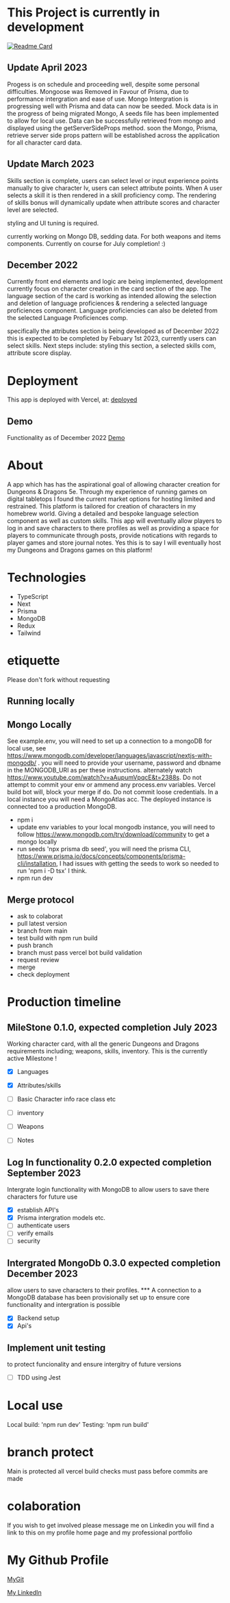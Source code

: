 # This Project is currently in development 


[![Readme Card](https://github-readme-stats.vercel.app/api/pin/?username=G-Bot987&repo=NextDnDCharacterManager&theme=chartreuse-dark&show_owner=true)](https://github.com/anuraghazra/github-readme-stats)

## Update April 2023

Progess is on schedule and proceeding well, despite some personal difficulties. Mongoose was Removed in Favour of Prisma, due to performance intergration and ease of use. Mongo Intergration is progressing well with Prisma and data can now be seeded. Mock data is in the progress of being migrated Mongo, A seeds file has been implemented to allow for local use. Data can be successfully retrieved from mongo and displayed using the getServerSideProps method. soon the Mongo, Prisma, retrieve server side props pattern will be established across the application for all character card data. 

## Update March 2023
Skills section is complete, users can select level or input experience points manually to give character lv, users can select attribute points. When A user selects a skill it is then rendered in a skill proficiency comp. The rendering of skills bonus will dynamically update when attribute scores and character level are selected. 

styling and UI tuning is required. 

currently working on Mongo DB, sedding data. For both weapons and items components. Currently on course for July completion! :) 


## December 2022
Currently front end elements and logic are being implemented, development currently focus on character creation in the card section of the app. The language section of the card is working as intended allowing the selection and deletion of language proficiences & rendering a selected language proficiences component. Language proficiencies can also be deleted from the selected Language Proficiences comp. 

specifically the attributes section is being developed as of December 2022 this is expected to be completed by Febuary 1st 2023, currently users can select skills. Next steps include: styling this section, a selected skills com, attribute score display. 

# Deployment 

This app is deployed with Vercel, at:  [deployed](https://next-dn-d-character-manager.vercel.app/ "https://next-dn-d-character-manager.vercel.app/") 

## Demo

Functionality as of December 2022
[Demo](https://drive.google.com/file/d/1M_O8B_hebL1oOkDhuVBTKaInPSSiP_PH/view "https://drive.google.com/file/d/1M_O8B_hebL1oOkDhuVBTKaInPSSiP_PH/view")

# About 

A app which has has the aspirational goal of allowing character creation for Dungeons & Dragons 5e. Through my experience of running games on digital tabletops I found the current market options for hosting limited and restrained. This platform is tailored for creation of characters in my homebrew world. Giving a detailed and bespoke language selection component as well as custom skills. This app will eventually allow players to log in and save characters to there profiles as well as providing a space for players to communicate through posts, provide notications with regards to player games and store journal notes. Yes this is to say I will eventually host my Dungeons and Dragons games on this platform! 

# Technologies 

- TypeScript
- Next
- Prisma
- MongoDB
- Redux
- Tailwind

# etiquette 

Please don't fork without requesting

## Running locally

## Mongo Locally

See example.env, you will need to set up a connection to a mongoDB for local use, see https://www.mongodb.com/developer/languages/javascript/nextjs-with-mongodb/ . you will need to provide your username, password and dbname in the MONGODB_URI as per these instructions. alternately watch https://www.youtube.com/watch?v=aAupumVpqcE&t=2388s. Do not attempt to commit your env or ammend any process.env variables. Vercel build bot will, block your merge if do. Do not commit loose credentials. In a local instance you will need a MongoAtlas acc. The deployed instance is connected too a production MongoDB. 

- npm i
- update env variables to your local mongodb instance, you will need to follow https://www.mongodb.com/try/download/community to get a mongo locally
- run seeds 'npx prisma db seed', you will need the prisma CLI, https://www.prisma.io/docs/concepts/components/prisma-cli/installation, I had issues with getting the seeds to work so needed to run 'npm i -D tsx' I think. 
- npm run dev

## Merge protocol

- ask to colaborat 
- pull latest version
- branch from main 
- test build with npm run build
- push branch
- branch must pass vercel bot build validation 
- request review
- merge 
- check deployment

# Production timeline 

##  MileStone 0.1.0, expected completion July 2023 

Working character card, with all the generic Dungeons and Dragons requirements including; weapons, skills, inventory. This is the currently active Milestone !

- [x] Languages  
- [x] Attributes/skills 
- [ ] Basic Character info race class etc
- [ ] inventory
- [ ] Weapons
- [ ] Notes


##  Log In functionality 0.2.0 expected completion September 2023 

Intergrate login functionality with MongoDB to allow users to save there characters for future use

- [x] establish API's
- [x] Prisma intergration models etc.
- [ ] authenticate users
- [ ] verify emails
- [ ] security 
        
##  Intergrated MongoDb 0.3.0 expected completion December 2023 

allow users to save characters to their profiles. 
*** A connection to a MongoDB database has been provisionally set up to ensure core functionality and intergration is possible

- [x] Backend setup
- [x] Api's 

## Implement unit testing 

to protect funcionality and ensure intergitry of future versions

- [ ] TDD using Jest

# Local use 

Local build: 'npm run dev'
Testing: 'npm run build'

# branch protect 

Main is protected all vercel build checks must pass before commits are made

# colaboration 

If you wish to get involved please message me on Linkedin you will find a link to this on my profile home page and my professional portfolio

# My Github Profile 

[MyGit](https://github.com/G-bot987 "https://github.com/G-bot987")

[My LinkedIn](https://www.linkedin.com/in/georgia-h-b48434150/ "https://www.linkedin.com/in/georgia-h-b48434150/")




